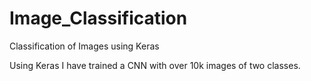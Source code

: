 # Image_Classification
Classification of Images using Keras

Using Keras I have trained a CNN with over 10k images of two classes.
